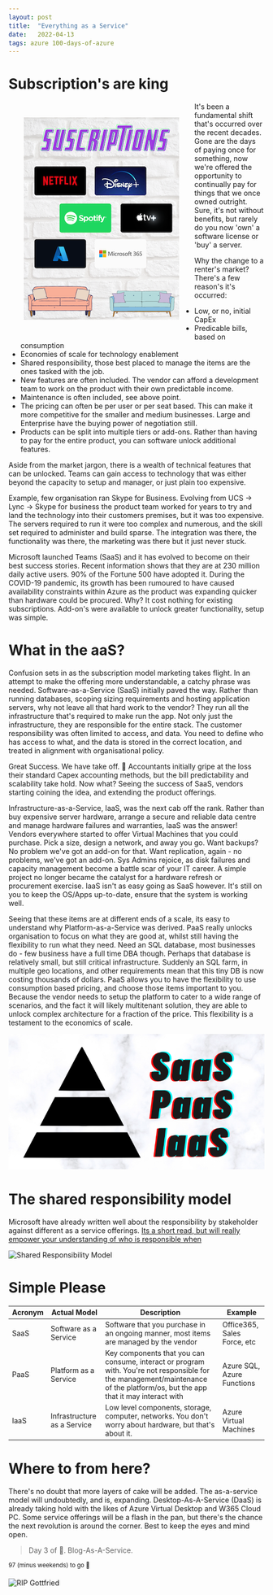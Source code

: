 ```yaml
---
layout: post
title:  "Everything as a Service"
date:   2022-04-13
tags: azure 100-days-of-azure
---
```

# Subscription's are king

<img src="/assets/img/100daysofazure/Subscriptions.png" style="float:left; padding: 30px">

It's been a fundamental shift that's occurred over the recent decades. Gone are the days of paying once for something, now we're offered the opportunity to continually pay for things that we once owned outright. Sure, it's not without benefits, but rarely do you now 'own' a software license or 'buy' a server.

Why the change to a renter's market? There's a few reason's it's occurred:

* Low, or no, initial CapEx
* Predicable bills, based on consumption
* Economies of scale for technology enablement
* Shared responsibility, those best placed to manage the items are the ones tasked with the job.
* New features are often included. The vendor can afford a development team to work on the product with their own predictable income.
* Maintenance is often included, see above point.
* The pricing can often be per user or per seat based. This can make it more competitive for the smaller and medium businesses. Large and Enterprise have the buying power of negotiation still.
* Products can be split into multiple tiers or add-ons. Rather than having to pay for the entire product, you can software unlock additional features.

Aside from the market jargon, there is a wealth of technical features that can be unlocked. Teams can gain access to technology that was either beyond the capacity to setup and manager, or just plain too expensive.

Example, few organisation ran Skype for Business. Evolving from UCS -> Lync -> Skype for business the product team worked for years to try and land the technology into their customers premises, but it was too expensive. The servers required to run it were too complex and numerous, and the skill set required to administer and build sparse. The integration was there, the functionality was there, the marketing was there but it just never stuck.

Microsoft launched Teams (SaaS) and it has evolved to become on their best success stories. Recent information shows that they are at 230 million daily active users. 90% of the Fortune 500 have adopted it. During the COVID-19 pandemic, its growth has been rumoured to have caused availability constraints within Azure as the product was expanding quicker than hardware could be procured. Why? It cost nothing for existing subscriptions. Add-on's were available to unlock greater functionality, setup was simple.

# What in the aaS?
Confusion sets in as the subscription model marketing takes flight. In an attempt to make the offering more understandable, a catchy phrase was needed. Software-as-a-Service (SaaS) initially paved the way. Rather than running databases, scoping sizing requirements and hosting application servers, why not leave all that hard work to the vendor? They run all the infrastructure that's required to make run the app. Not only just the infrastructure, they are responsible for the entire stack. The customer responsibility was often limited to access, and data. You need to define who has access to what, and the data is stored in the correct location, and treated in alignment with organisational policy.

Great Success. We have take off. 🛫 Accountants initially gripe at the loss their standard Capex accounting methods, but the bill predictability and scalability take hold. Now what? Seeing the success of SaaS, vendors starting coining the idea, and extending the product offerings.

Infrastructure-as-a-Service, IaaS, was the next cab off the rank. Rather than buy expensive server hardware, arrange a secure and reliable data centre and manage hardware failures and warranties, IaaS was the answer! Vendors everywhere started to offer Virtual Machines that you could purchase. Pick a size, design a network, and away you go. Want backups? No problem we've got an add-on for that. Want replication, again - no problems, we've got an add-on. Sys Admins rejoice, as disk failures and capacity management become a battle scar of your IT career. A simple project no longer became the catalyst for a hardware refresh or procurement exercise. IaaS isn't as easy going as SaaS however. It's still on you to keep the OS/Apps up-to-date, ensure that the system is working well.

Seeing that these items are at different ends of a scale, its easy to understand why Platform-as-a-Service was derived. PaaS really unlocks organisation to focus on what they are good at, whilst still having the flexibility to run what they need. Need an SQL database, most businesses do - few business have a full time DBA though. Perhaps that database is relatively small, but still critical infrastructure. Suddenly an SQL farm, in multiple geo locations, and other requirements mean that this tiny DB is now costing thousands of dollars. PaaS allows you to have the flexibility to use consumption based pricing, and choose those items important to you. Because the vendor needs to setup the platform to cater to a wide range of scenarios, and the fact it will likely multitenant solution, they are able to unlock complex architecture for a fraction of the price. This flexibility is a testament to the economics of scale.

![Adid-aas](/assets/img/100daysofazure/SaaS-PaaS-IaaS.png)

# The shared responsibility model
Microsoft have already written well about the responsibility by stakeholder against different as a service offerings. [Its a short read, but will really empower your understanding of who is responsible when](https://docs.microsoft.com/en-us/azure/security/fundamentals/shared-responsibility)

![Shared Responsibility Model](https://docs.microsoft.com/en-us/azure/security/fundamentals/media/shared-responsibility/shared-responsibility.svg)

# Simple Please

| Acronym | Actual Model | Description | Example |
| ---- | ---- | ---- | ---- |
| SaaS | Software as a Service | Software that you purchase in an ongoing manner, most items are managed by the vendor | Office365, Sales Force, etc |
| PaaS | Platform as a Service | Key components that you can consume, interact or program with. You're not responsible for the management/maintenance of the platform/os, but the app that it may interact with | Azure SQL, Azure Functions | 
| IaaS | Infrastructure as a Service | Low level components, storage, computer, networks. You don't worry about hardware, but that's about it. | Azure Virtual Machines | 

# Where to from here?
There's no doubt that more layers of cake will be added. The as-a-service model will undoubtedly, and is, expanding. Desktop-As-A-Service (DaaS) is already taking hold with the likes of Azure Virtual Desktop and W365 Cloud PC. Some service offerings will be a flash in the pan, but there's the chance the next revolution is around the corner. Best to keep the eyes and mind open. 

>Day 3 of 💯. Blog-As-A-Service.

<sup>97 (minus weekends) to go 💪</sup>

![RIP Gottfried](https://media.giphy.com/media/3owypi5uX35d9Tobv2/giphy.gif)

